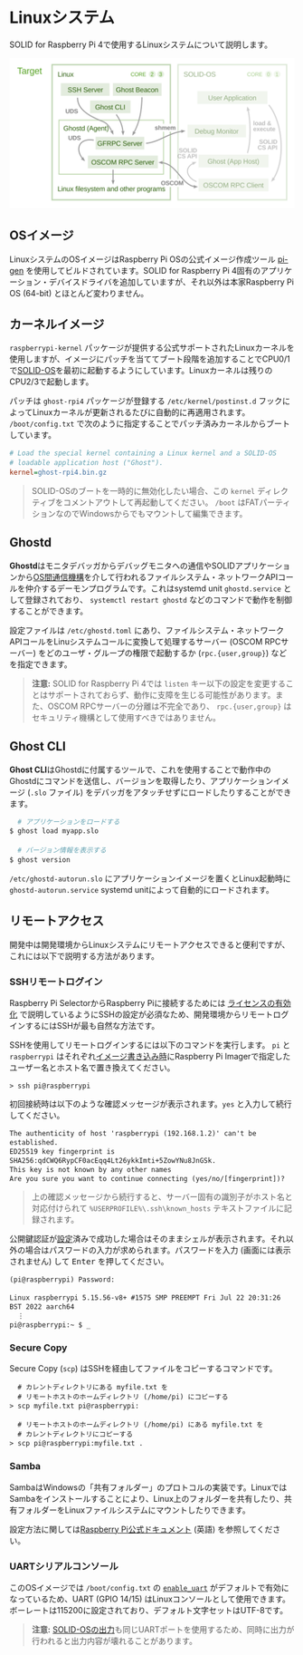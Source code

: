 # Linuxシステム

SOLID for Raspberry Pi 4で使用するLinuxシステムについて説明します。

<div align="center"><img src="img/architecture-linux.svg" alt=""></div>


## OSイメージ

LinuxシステムのOSイメージはRaspberry Pi OSの公式イメージ作成ツール [pi-gen](https://github.com/RPi-Distro/pi-gen) を使用してビルドされています。SOLID for Raspberry Pi 4固有のアプリケーション・デバイスドライバを追加していますが、それ以外は本家Raspberry Pi OS (64-bit) とほとんど変わりません。


## カーネルイメージ

`raspberrypi-kernel` パッケージが提供する公式サポートされたLinuxカーネルを使用しますが、イメージにパッチを当ててブート段階を追加することでCPU0/1で[SOLID-OS](system-rtos.md)を最初に起動するようにしています。Linuxカーネルは残りのCPU2/3で起動します。

パッチは `ghost-rpi4` パッケージが登録する `/etc/kernel/postinst.d` フックによってLinuxカーネルが更新されるたびに自動的に再適用されます。 `/boot/config.txt` で次のように指定することでパッチ済みカーネルからブートしています。

```ini
# Load the special kernel containing a Linux kernel and a SOLID-OS
# loadable application host ("Ghost").
kernel=ghost-rpi4.bin.gz
```

> SOLID-OSのブートを一時的に無効化したい場合、この `kernel` ディレクティブをコメントアウトして再起動してください。 `/boot` はFATパーティションなのでWindowsからでもマウントして編集できます。


## Ghostd

**Ghostd**はモニタデバッガからデバッグモニタへの通信やSOLIDアプリケーションから[OS間通信機構](system-rtos.md#os間通信-oscom-rpc)を介して行われるファイルシステム・ネットワークAPIコールを仲介するデーモンプログラムです。これはsystemd unit `ghostd.service` として登録されており、 `systemctl restart ghostd` などのコマンドで動作を制御することができます。

設定ファイルは `/etc/ghostd.toml` にあり、ファイルシステム・ネットワークAPIコールをLinuシステムコールに変換して処理するサーバー (OSCOM RPCサーバー) をどのユーザ・グループの権限で起動するか (`rpc.{user,group}`) などを指定できます。

> **注意:** SOLID for Raspberry Pi 4では `listen` キー以下の設定を変更することはサポートされておらず、動作に支障を生じる可能性があります。また、OSCOM RPCサーバーの分離は不完全であり、 `rpc.{user,group}` はセキュリティ機構として使用すべきではありません。


## Ghost CLI

**Ghost CLI**はGhostdに付属するツールで、これを使用することで動作中のGhostdにコマンドを送信し、バージョンを取得したり、アプリケーションイメージ (`.slo` ファイル) をデバッガをアタッチせずにロードしたりすることができます。

```bash
  # アプリケーションをロードする
$ ghost load myapp.slo

  # バージョン情報を表示する
$ ghost version
```

`/etc/ghostd-autorun.slo` にアプリケーションイメージを置くとLinux起動時に `ghostd-autorun.service` systemd unitによって自動的にロードされます。


## リモートアクセス

開発中は開発環境からLinuxシステムにリモートアクセスできると便利ですが、これには以下で説明する方法があります。

### SSHリモートログイン

Raspberry Pi SelectorからRaspberry Piに接続するためには [ライセンスの有効化](./license.md) で説明しているようにSSHの設定が必須なため、開発環境からリモートログインするにはSSHが最も自然な方法です。

SSHを使用してリモートログインするには以下のコマンドを実行します。 `pi` と `raspberrypi` はそれぞれ[イメージ書き込み時](./flashing-sd-card.md)にRaspberry Pi Imagerで指定したユーザー名とホスト名で置き換えてください。

```pwsh
> ssh pi@raspberrypi
```

初回接続時は以下のような確認メッセージが表示されます。`yes` と入力して続行してください。

```
The authenticity of host 'raspberrypi (192.168.1.2)' can't be established.
ED25519 key fingerprint is SHA256:qdCWQ6RypCF0acEqq4Lt26ykkImti+5ZowYNu8JnGSk.
This key is not known by any other names
Are you sure you want to continue connecting (yes/no/[fingerprint])?
```

> 上の確認メッセージから続行すると、サーバー固有の識別子がホスト名と対応付けられて `%USERPROFILE%\.ssh\known_hosts` テキストファイルに記録されます。

公開鍵認証が[設定](license.md#ssh公開鍵の転送と書き込み)済みで成功した場合はそのままシェルが表示されます。それ以外の場合はパスワードの入力が求められます。パスワードを入力 (画面には表示されません) して <kbd>Enter</kbd> を押してください。

```
(pi@raspberrypi) Password:

Linux raspberrypi 5.15.56-v8+ #1575 SMP PREEMPT Fri Jul 22 20:31:26 BST 2022 aarch64
  ⋮
pi@raspberrypi:~ $ _
```


### Secure Copy

Secure Copy (`scp`) はSSHを経由してファイルをコピーするコマンドです。

```pwsh
  # カレントディレクトリにある myfile.txt を
  # リモートホストのホームディレクトリ (/home/pi) にコピーする
> scp myfile.txt pi@raspberrypi:

  # リモートホストのホームディレクトリ (/home/pi) にある myfile.txt を
  # カレントディレクトリにコピーする
> scp pi@raspberrypi:myfile.txt .
```

### Samba

SambaはWindowsの「共有フォルダー」のプロトコルの実装です。LinuxではSambaをインストールすることにより、Linux上のフォルダーを共有したり、共有フォルダーをLinuxファイルシステムにマウントしたりできます。

設定方法に関しては[Raspberry Pi公式ドキュメント](https://www.raspberrypi.com/documentation/computers/remote-access.html#samba-smbcifs) (英語) を参照してください。


### UARTシリアルコンソール

このOSイメージでは `/boot/config.txt` の [`enable_uart`](https://www.raspberrypi.com/documentation/computers/config_txt.html#enable_uart) がデフォルトで有効になっているため、UART (GPIO 14/15) はLinuxコンソールとして使用できます。ボーレートは115200に設定されており、デフォルト文字セットはUTF-8です。

> **注意:** [SOLID-OSの出力](system-rtos.md#ログ出力)も同じUARTポートを使用するため、同時に出力が行われると出力内容が壊れることがあります。
